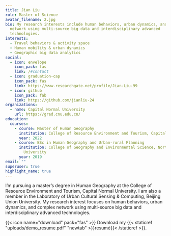 ```yaml
---
title: Jian Liu
role: Master of Science
avatar_filename: 2.jpg
bio: My research interests include human behaviors, urban dynamics, and complex
  network using multi-source big data and interdisciplinary advanced
  technologies.
interests:
  - Travel behaviors & activity space
  - Human mobility & urban dynamics
  - Geographic big data analytics
social:
  - icon: envelope
    icon_pack: fas
    link: /#contact
  - icon: graduation-cap
    icon_pack: fas
    link: https://www.researchgate.net/profile/Jian-Liu-99
  - icon: github
    icon_pack: fab
    link: https://github.com/jianliu-24
organizations:
  - name: Capital Normal University
    url: https://grad.cnu.edu.cn/
education:
  courses:
    - course: Master of Human Geography
      institution: College of Resource Environment and Tourism, Capital Normal University
      year: 2022
    - course: BSc in Human Geography and Urban-rural Planning
      institution: College of Geography and Environmental Science, Northwest Normal
        University
      year: 2019
email: ""
superuser: true
highlight_name: true
---
```

I’m pursuing a master’s degree in Human Geography at the College of Resource Environment and Tourism, Capital Normal University. I am also a member in the Laboratory of Urban Cultural Sensing & Computing, Beijing Union University. My research interest focuses on human behaviors, urban dynamics, and complex network using multi-source big data and interdisciplinary advanced technologies.

{{< icon name="download" pack="fas" >}} Download my {{< staticref "uploads/demo_resume.pdf" "newtab" >}}resumé{{< /staticref >}}.